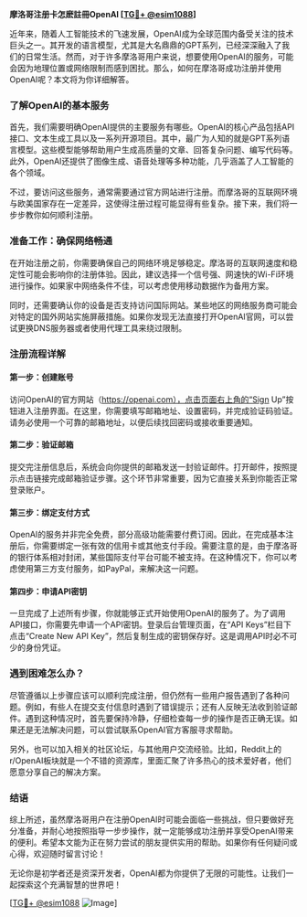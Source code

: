 **摩洛哥注册卡怎麽註冊OpenAI [[TG💪+ @esim1088](https://t.me/s/esim1088)]**

近年来，随着人工智能技术的飞速发展，OpenAI成为全球范围内备受关注的技术巨头之一。其开发的语言模型，尤其是大名鼎鼎的GPT系列，已经深深融入了我们的日常生活。然而，对于许多摩洛哥用户来说，想要使用OpenAI的服务，可能会因为地理位置或网络限制而感到困扰。那么，如何在摩洛哥成功注册并使用OpenAI呢？本文将为你详细解答。

### 了解OpenAI的基本服务

首先，我们需要明确OpenAI提供的主要服务有哪些。OpenAI的核心产品包括API接口、文本生成工具以及一系列开源项目。其中，最广为人知的就是GPT系列语言模型。这些模型能够帮助用户生成高质量的文章、回答复杂问题、编写代码等。此外，OpenAI还提供了图像生成、语音处理等多种功能，几乎涵盖了人工智能的各个领域。

不过，要访问这些服务，通常需要通过官方网站进行注册。而摩洛哥的互联网环境与欧美国家存在一定差异，这使得注册过程可能显得有些复杂。接下来，我们将一步步教你如何顺利注册。

### 准备工作：确保网络畅通

在开始注册之前，你需要确保自己的网络环境足够稳定。摩洛哥的互联网速度和稳定性可能会影响你的注册体验。因此，建议选择一个信号强、网速快的Wi-Fi环境进行操作。如果家中网络条件不佳，可以考虑使用移动数据作为备用方案。

同时，还需要确认你的设备是否支持访问国际网站。某些地区的网络服务商可能会对特定的国外网站实施屏蔽措施。如果你发现无法直接打开OpenAI官网，可以尝试更换DNS服务器或者使用代理工具来绕过限制。

### 注册流程详解

#### 第一步：创建账号

访问OpenAI的官方网站（https://openai.com），点击页面右上角的“Sign Up”按钮进入注册界面。在这里，你需要填写邮箱地址、设置密码，并完成验证码验证。请务必使用一个可靠的邮箱地址，以便后续找回密码或接收重要通知。

#### 第二步：验证邮箱

提交完注册信息后，系统会向你提供的邮箱发送一封验证邮件。打开邮件，按照提示点击链接完成邮箱验证步骤。这个环节非常重要，因为它直接关系到你能否正常登录账户。

#### 第三步：绑定支付方式

OpenAI的服务并非完全免费，部分高级功能需要付费订阅。因此，在完成基本注册后，你需要绑定一张有效的信用卡或其他支付手段。需要注意的是，由于摩洛哥的银行体系相对封闭，某些国际支付平台可能不被支持。在这种情况下，你可以考虑使用第三方支付服务，如PayPal，来解决这一问题。

#### 第四步：申请API密钥

一旦完成了上述所有步骤，你就能够正式开始使用OpenAI的服务了。为了调用API接口，你需要先申请一个API密钥。登录后台管理页面，在“API Keys”栏目下点击“Create New API Key”，然后复制生成的密钥保存好。这是调用API时必不可少的身份凭证。

### 遇到困难怎么办？

尽管遵循以上步骤应该可以顺利完成注册，但仍然有一些用户报告遇到了各种问题。例如，有些人在提交支付信息时遇到了错误提示；还有人反映无法收到验证邮件。遇到这种情况时，首先要保持冷静，仔细检查每一步的操作是否正确无误。如果还是无法解决问题，可以尝试联系OpenAI官方客服寻求帮助。

另外，也可以加入相关的社区论坛，与其他用户交流经验。比如，Reddit上的r/OpenAI板块就是一个不错的资源库，里面汇聚了许多热心的技术爱好者，他们愿意分享自己的解决方案。

### 结语

综上所述，虽然摩洛哥用户在注册OpenAI时可能会面临一些挑战，但只要做好充分准备，并耐心地按照指导一步步操作，就一定能够成功注册并享受OpenAI带来的便利。希望本文能为正在努力尝试的朋友提供实用的帮助。如果你有任何疑问或心得，欢迎随时留言讨论！

无论你是初学者还是资深开发者，OpenAI都为你提供了无限的可能性。让我们一起探索这个充满智慧的世界吧！

[[TG💪+ @esim1088](https://t.me/s/esim1088) ![Image](https://i.postimg.cc/4NQfJmqS/Snipaste-2025-05-13-00-14-12.png)]
